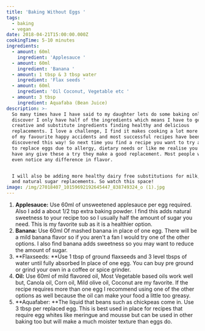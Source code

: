 ```yaml
---
title: 'Baking Without Eggs '
tags:
  - baking
  - vegan
date: 2018-04-21T15:00:00.000Z
cookingTime: 5-10 minutes
ingredients:
  - amount: 60ml
    ingredient: 'Applesauce '
  - amount: 60ml
    ingredient: 'Banana '
  - amount: 1 tbsp & 3 tbsp water
    ingredient: 'Flax seeds '
  - amount: 60ml
    ingredient: 'Oil Coconut, Vegetable etc '
  - amount: 3 tbsp
    ingredient: Aquafaba (Bean Juice)
description: >-
  So many times have I have said to my daughter lets do some baking only to
  discover I only have half of the ingredients which means I have to get
  creative and substitute ingredients finding healthy and delicious
  replacements. I love a challenge, I find it makes cooking a lot more fun. Some
  of my favourite happy accidents and most successful recipes have been
  discovered this way! So next time you find a recipe you want to try and want
  to replace eggs due to allergy, dietary needs or like me realise you don't
  have any give these a try they make a good replacement. Most people wouldn't
  even notice any difference in flavor. 


  I will also be adding more healthy dairy free substitutions for milk, butter
  and natural sugar replacements. So watch this space!
image: /img/27018407_10159692192645447_838749324_o (1).jpg
---
```

1. **Applesauce:** Use 60ml of unsweetened applesauce per egg required. Also I add a about 1/2 tsp extra baking powder. I find this adds natural sweetness to your recipe too so I usually half the amount of sugar you need. This is my favorite sub as it is a healthier option. 
2. **Banana:** Use 60ml Of mashed banana in place of one egg. There will be a mild banana flavor so if you aren't a fan I would try one of the other options. I also find banana adds sweetness so you may want to reduce the amount of sugar.
3. **Flaxseeds: **Use 1 tbsp of ground flaxseeds and 3 level tbsps of water until fully absorbed In place of one egg. You can buy pre ground or grind your own in a coffee or spice grinder. 
4. **Oil:** Use 60ml of mild flavored oil, Most Vegetable based oils work well but, Canola oil, Corn oil, Mild olive oil, Coconut are my favorite. If the recipe requires more than one egg I recommend using one of the other options as well because the oil can make your food a little too greasy. 
5. **Aquafaber: **The liquid that beans such as chickpeas come in. Use 3 tbsp per replaced egg. This is best used in place for recipes that require egg whites like meringue and mousse but can be used in other baking too but will make a much moister texture than eggs do.
